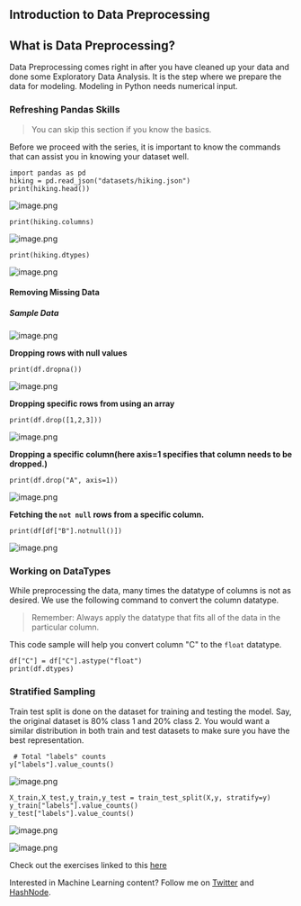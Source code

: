 ## Introduction to Data Preprocessing

## What is Data Preprocessing?
 
Data Preprocessing comes right in after you have cleaned up your data and done some Exploratory Data Analysis. It is the step where we prepare the data for modeling. Modeling in Python needs numerical input. 

### Refreshing Pandas Skills

> You can skip this section if you know the basics.

Before we proceed with the series, it is important to know the commands that can assist you in knowing your dataset well.

``` 
import pandas as pd
hiking = pd.read_json("datasets/hiking.json")
print(hiking.head())
```
![image.png](https://cdn.hashnode.com/res/hashnode/image/upload/v1642686604057/TbvTv_xRK.png)
```
print(hiking.columns)
```
![image.png](https://cdn.hashnode.com/res/hashnode/image/upload/v1642686689206/8vQr-iXIH.png)
```
print(hiking.dtypes)
```

![image.png](https://cdn.hashnode.com/res/hashnode/image/upload/v1642686753805/oxrnZS0Tk.png)

#### Removing Missing Data
##### Sample Data

![image.png](https://cdn.hashnode.com/res/hashnode/image/upload/v1642688263433/XTS-7u0dd.png)

**Dropping rows with null values**

```
print(df.dropna())
```
![image.png](https://cdn.hashnode.com/res/hashnode/image/upload/v1642688356752/VuNftTH3A.png)


**Dropping specific rows from using an array**
```
print(df.drop([1,2,3]))
```
![image.png](https://cdn.hashnode.com/res/hashnode/image/upload/v1642688377993/n2U_jjKU7.png)

**Dropping a specific column(here axis=1 specifies that column needs to be dropped.)**
```
print(df.drop("A", axis=1))
```

![image.png](https://cdn.hashnode.com/res/hashnode/image/upload/v1642688474064/ZZapwSQc3.png)

**Fetching the `not null` rows from a specific column.**

```
print(df[df["B"].notnull()])
```

![image.png](https://cdn.hashnode.com/res/hashnode/image/upload/v1642688523708/ZHW79pBf-.png)

### Working on DataTypes

While preprocessing the data, many times the datatype of columns is not as desired. We use the following command to convert the column datatype. 

> Remember: Always apply the datatype that fits all of the data in the particular column.

This code sample will help you convert column "C" to the `float` datatype.

```
df["C"] = df["C"].astype("float")
print(df.dtypes)

```
### Stratified Sampling

Train test split is done on the dataset for training and testing the model.
Say, the original dataset is 80% class 1 and 20% class 2. You would want a similar distribution in both train and test datasets to make sure you have the best representation.
```
 # Total "labels" counts
y["labels"].value_counts()
```

![image.png](https://cdn.hashnode.com/res/hashnode/image/upload/v1642741825508/BEqF-Aji5Y.png)
```
X_train,X_test,y_train,y_test = train_test_split(X,y, stratify=y)
y_train["labels"].value_counts() 
y_test["labels"].value_counts()
```

![image.png](https://cdn.hashnode.com/res/hashnode/image/upload/v1642741893752/BIOiW_-rS.png)

![image.png](https://cdn.hashnode.com/res/hashnode/image/upload/v1642741911120/P9sEfI8zg.png)

Check out the exercises linked to this [here](https://github.com/manavmodi22/Preprocessing-for-Machine-Learning-in-Python/blob/main/data_preprocessing_chapter1_exercise.ipynb)
  
Interested in Machine Learning content? Follow me on [Twitter](https://twitter.com/manavmtwt) and [HashNode](https://hashnode.com/@manavmodi0004).